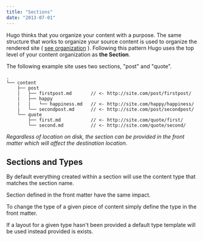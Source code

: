 ```yaml
---
title: "Sections"
date: "2013-07-01"
---
```


Hugo thinks that you organize your content with a purpose. The same structure
that works to organize your source content is used to organize the rendered
site ( [see organization](/content/organization) ). Following this pattern Hugo
uses the top level of your content organization as **the Section**.

The following example site uses two sections, "post" and "quote".

    .
    └── content
        ├── post
        |   ├── firstpost.md       // <- http://site.com/post/firstpost/
        |   ├── happy
        |   |   └── happiness.md   // <- http://site.com/happy/happiness/
        |   └── secondpost.md      // <- http://site.com/post/secondpost/
        └── quote
            ├── first.md           // <- http://site.com/quote/first/
            └── second.md          // <- http://site.com/quote/second/


*Regardless of location on disk, the section can be provided in the front matter
which will affect the destination location*.

## Sections and Types

By default everything created within a section will use the content type
that matches the section name.

Section defined in the front matter have the same impact.

To change the type of a given piece of content simply define the type
in the front matter.

If a layout for a given type hasn't been provided a default type template will
be used instead provided is exists.




